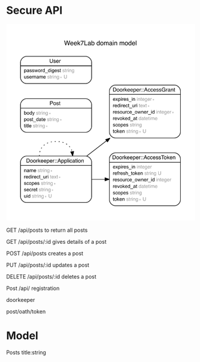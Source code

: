 Secure API
==========

![img](erd.png)



GET /api/posts to return all posts

GET /api/posts/:id gives details of a post

POST /api/posts creates a post

PUT /api/posts/:id updates a post

DELETE /api/posts/:id deletes a post

Post /api/ registration

doorkeeper

post/oath/token

 Model
======
Posts title:string
